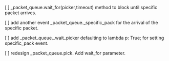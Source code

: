 [ ] _packet_queue.wait_for(picker,timeout) method to block until specific packet
    arrives.

[ ] add another event _packet_queue._specific_pack for the arrival of the
    specific packet.

[ ] add _packet_queue._wait_picker defaulting to lambda p: True; for setting
    specific_pack event.

[ ] redesign  _packet_queue.pick. Add wait_for parameter.

